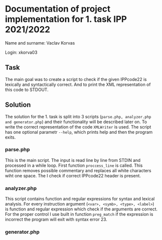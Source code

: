 # Documentation of project implementation for 1. task IPP 2021/2022

Name and surname: Vaclav Korvas

Login: xkorva03

## Task

The main goal was to create a script to check if the given IPPcode22 is lexically and syntactically correct. 
And to print the XML representation of this code to STDOUT.

## Solution

The solution for the 1. task is split into 3 scripts (`parse.php, analyzer.php and generator.php`) and
their functionality will be described later on. To write the correct representation of the code `XMLWriter` 
is used. The script has one optional parametr `--help`, which prints help and then the program exits.

### parse.php

This is the main script. The input is read line by line from STDIN and processed in a while loop. First function
`proccess_line` is called. This function removes possible commentary and replaces all white characters wiht one
space. The I check if correct IPPcode22 header is present. 

### analyzer.php

This script contains function and regular expressions for syntax and lexical analysis. For every instruction
argument (`<var>, <symb>, <type>, <label>`) is function and regular expression which check if the arguments 
are correct. For the proper control I use built in function `preg_match` if the expression is incorrect the 
program will exit with syntax error 23.

### generator.php


